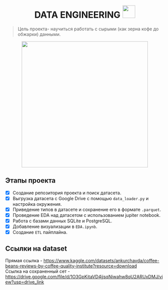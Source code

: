 <h1 id="header" align="center">
  DATA ENGINEERING
  <img src="https://media2.giphy.com/media/v1.Y2lkPTc5MGI3NjExNDM1em52YzFydjZzOHFtejdiZThkOGlscjhkcTJ1MDE4a3I4YnJoayZlcD12MV9pbnRlcm5hbF9naWZfYnlfaWQmY3Q9cw/7JQkl8JRJZbt8PZSio/giphy.gif" width="40px"/>
</h1>

>
> Цель проекта- научиться работать с сырыми (как зерна кофе до обжарки) данными.
> 

<div id="header" align="center">
  <img src="https://img.freepik.com/premium-photo/amazing-coffee-plantation-guatemala_1020514-33369.jpg" width="400"/>
</div>

## Этапы проекта

- [x] Создание репозитория проекта и поиск датасета.
- [x] Выгрузка датасета c Google Drive c помощью `data_loader.py` и настройка окружения.
- [x] Приведение типов в датасете и сохранение его в формате `.parquet`.
- [x] Проведение EDA над датасетом с использованием jupiter notebook.
- [x] Работа с базами данных SQLite и PostgreSQL.
- [x] Добавление визуализации в `EDA.ipynb`.
- [x] Создание `ETL` пайплайна.

## Cсылки на dataset

Прямая ссылка - https://www.kaggle.com/datasets/ankurchavda/coffee-beans-reviews-by-coffee-quality-institute?resource=download
\
Ссылка на сохраненный сет - https://drive.google.com/file/d/1O3GpKitaVD4jjsqNiwahw8qU2ARUxDMJ/view?usp=drive_link
